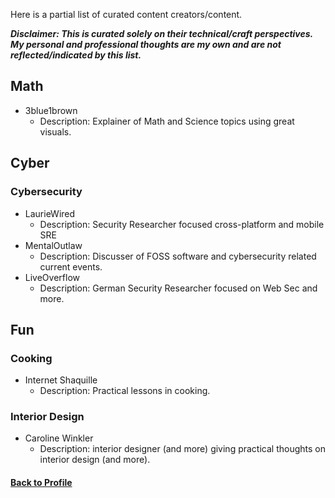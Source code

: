 Here is a partial list of curated content creators/content.

__*Disclaimer: This is curated solely on their technical/craft perspectives. My personal and professional thoughts are my own and are not reflected/indicated by this list.*__
## Math
- 3blue1brown
    - Description: Explainer of Math and Science topics using great visuals.
## Cyber
### Cybersecurity
- LaurieWired
    - Description: Security Researcher focused cross-platform and mobile SRE
- MentalOutlaw
    - Description: Discusser of FOSS software and cybersecurity related current events.
- LiveOverflow
    - Description: German Security Researcher focused on Web Sec and more.
## Fun
### Cooking
- Internet Shaquille
    - Description: Practical lessons in cooking.
### Interior Design
- Caroline Winkler
    - Description: interior designer (and more) giving practical thoughts on interior design (and more).
#### [Back to Profile](https://github.com/chramostatm)
